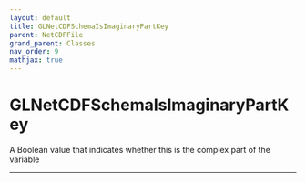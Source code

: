 ```yaml
---
layout: default
title: GLNetCDFSchemaIsImaginaryPartKey
parent: NetCDFFile
grand_parent: Classes
nav_order: 9
mathjax: true
---
```


#  GLNetCDFSchemaIsImaginaryPartKey

A Boolean value that indicates whether this is the complex part of the variable


---

